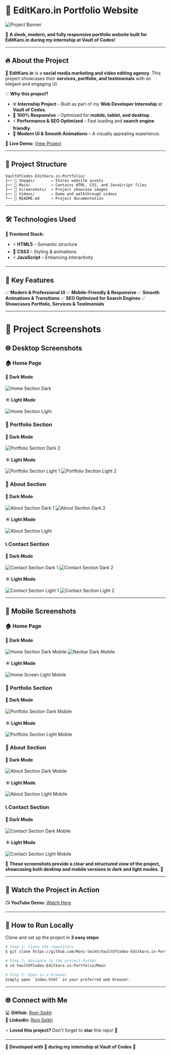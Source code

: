 
# 🚀 **EditKaro.in Portfolio Website**  

![Project Banner](https://github.com/Roni-Seikh/VaultOfCodes-Editkaro.in-Protfolio/blob/main/Screenshots/Protfolio%20Section%202.png)

🌟 **A sleek, modern, and fully responsive portfolio website built for EditKaro.in during my internship at Vault of Codes!**

---

## 🔥 About the Project
🎯 **EditKaro.in** is a **social media marketing and video editing agency**. This project showcases their **services, portfolio, and testimonials** with an elegant and engaging UI.

✨ **Why this project?**
- 🌐 **Internship Project** – Built as part of my **Web Developer Internship** at **Vault of Codes**.
- 📱 **100% Responsive** – Optimized for **mobile, tablet, and desktop**.
- ⚡ **Performance & SEO Optimized** – Fast loading and **search engine friendly**.
- 🎨 **Modern UI & Smooth Animations** – A visually appealing experience.

🔗 **Live Demo:** [View Project](https://beamish-blini-b19f64.netlify.app/)

---

## 📂 Project Structure
```plaintext
VaultOfCodes-Editkaro.in-Portfolio/
├── 📁 Images/       → Stores website assets
├── 📁 Main/         → Contains HTML, CSS, and JavaScript files
├── 📁 Screenshots/  → Project showcase images
├── 📁 Videos/       → Demo and walkthrough videos
└── 📄 README.md     → Project documentation
```

---

## 🛠️ Technologies Used
🚀 **Frontend Stack:**
- ⚡ **HTML5** – Semantic structure
- 🎨 **CSS3** – Styling & animations
- ⚡ **JavaScript** – Enhancing interactivity

---

## 🎯 Key Features
✅ **Modern & Professional UI**
✅ **Mobile-Friendly & Responsive**
✅ **Smooth Animations & Transitions**
✅ **SEO Optimized for Search Engines**
✅ **Showcases Portfolio, Services & Testimonials**

---

# 📸 Project Screenshots

## 🌐 Desktop Screenshots

### 🏠 Home Page
#### 🌙 Dark Mode
![Home Section Dark](https://github.com/Roni-Seikh/VaultOfCodes-Editkaro.in-Protfolio/blob/main/Screenshots/Home%20Section%20Dark.png)

#### ☀️ Light Mode
![Home Section Light](https://github.com/Roni-Seikh/VaultOfCodes-Editkaro.in-Protfolio/blob/main/Screenshots/Home%20Section%20Light.png)

### 🎨 Portfolio Section
#### 🌙 Dark Mode
![Portfolio Section Dark 2](https://github.com/Roni-Seikh/VaultOfCodes-Editkaro.in-Protfolio/blob/main/Screenshots/Protfolio%20Section%202.png)

#### ☀️ Light Mode
![Portfolio Section Light 1](https://github.com/Roni-Seikh/VaultOfCodes-Editkaro.in-Protfolio/blob/main/Screenshots/Protfolio%20Section%20Light%201.png)
![Portfolio Section Light 2](https://github.com/Roni-Seikh/VaultOfCodes-Editkaro.in-Protfolio/blob/main/Screenshots/Protfolio%20Section%20Light%202.png)

### 🏢 About Section
#### 🌙 Dark Mode
![About Section Dark 1](https://github.com/Roni-Seikh/VaultOfCodes-Editkaro.in-Protfolio/blob/main/Screenshots/About%20Section%20Dark%201.png)
![About Section Dark 2](https://github.com/Roni-Seikh/VaultOfCodes-Editkaro.in-Protfolio/blob/main/Screenshots/About%20Section%20Dark%202.png)

#### ☀️ Light Mode
![About Section Light](https://github.com/Roni-Seikh/VaultOfCodes-Editkaro.in-Protfolio/blob/main/Screenshots/About%20Section%20Light.png)

### 📞 Contact Section
#### 🌙 Dark Mode
![Contact Section Dark 1](https://github.com/Roni-Seikh/VaultOfCodes-Editkaro.in-Protfolio/blob/main/Screenshots/Contact%20Section%20Dark%201.png)
![Contact Section Dark 2](https://github.com/Roni-Seikh/VaultOfCodes-Editkaro.in-Protfolio/blob/main/Screenshots/Contact%20Section%20Dark%202.png)

#### ☀️ Light Mode
![Contact Section Light 1](https://github.com/Roni-Seikh/VaultOfCodes-Editkaro.in-Protfolio/blob/main/Screenshots/Contact%20Section%20Light%201.png)
![Contact Section Light 2](https://github.com/Roni-Seikh/VaultOfCodes-Editkaro.in-Protfolio/blob/main/Screenshots/Contact%20Section%20Light%202.png)

---

## 📱 Mobile Screenshots

### 🏠 Home Page
#### 🌙 Dark Mode
![Home Section Dark Mobile](https://github.com/Roni-Seikh/VaultOfCodes-Editkaro.in-Protfolio/blob/main/Screenshots/Home%20Section%20Dark%20Mobile.png)
![Navbar Dark Mobile](https://github.com/Roni-Seikh/VaultOfCodes-Editkaro.in-Protfolio/blob/main/Screenshots/Home%20Section%20Navbar%20Dark%20Mobile.png)

#### ☀️ Light Mode
![Home Screen Light Mobile](https://github.com/Roni-Seikh/VaultOfCodes-Editkaro.in-Protfolio/blob/main/Screenshots/Home%20Screen%20Light%20Mobile.png)

### 🎨 Portfolio Section
#### 🌙 Dark Mode
![Portfolio Section Dark Mobile](https://github.com/Roni-Seikh/VaultOfCodes-Editkaro.in-Protfolio/blob/main/Screenshots/Protfolio%20Section%20Dark%202.png)

#### ☀️ Light Mode
![Portfolio Section Light Mobile](https://github.com/Roni-Seikh/VaultOfCodes-Editkaro.in-Protfolio/blob/main/Screenshots/Protfolio%20Section%20Light%20Mobile%202.png)

### 🏢 About Section
#### 🌙 Dark Mode
![About Section Dark Mobile](https://github.com/Roni-Seikh/VaultOfCodes-Editkaro.in-Protfolio/blob/main/Screenshots/About%20Section%20Dark%20Mobile.png)

#### ☀️ Light Mode
![About Section Light Mobile](https://github.com/Roni-Seikh/VaultOfCodes-Editkaro.in-Protfolio/blob/main/Screenshots/About%20Section%20Light%20Mobile.png)

### 📞 Contact Section
#### 🌙 Dark Mode
![Contact Section Dark Mobile](https://github.com/Roni-Seikh/VaultOfCodes-Editkaro.in-Protfolio/blob/main/Screenshots/Contact%20Section%20Dark%20Mobile%201.png)

#### ☀️ Light Mode
![Contact Section Light Mobile](https://github.com/Roni-Seikh/VaultOfCodes-Editkaro.in-Protfolio/blob/main/Screenshots/Contact%20Section%20Light%20Mobile%201.png)

📌 **These screenshots provide a clear and structured view of the project, showcasing both desktop and mobile versions in dark and light modes.** 🚀



---

## 🎥 Watch the Project in Action
📺 **YouTube Demo:** [Watch Here](https://youtu.be/y1wXziJebmE?si=xM42wxwQOryXDuZp)

---

## 🚀 How to Run Locally
Clone and set up the project in **3 easy steps**:

```sh
# Step 1: Clone the repository
$ git clone https://github.com/Roni-Seikh/VaultOfCodes-Editkaro.in-Portfolio.git

# Step 2: Navigate to the project folder
$ cd VaultOfCodes-Editkaro.in-Portfolio/Main

# Step 3: Open in a browser
Simply open `index.html` in your preferred web browser.
```

---

## 🌐 Connect with Me
💻 **GitHub:** [Roni-Seikh](https://github.com/Roni-Seikh)  
💼 **LinkedIn:** [Roni Seikh](https://in.linkedin.com/in/roniseikh)  

⭐ **Loved this project?** Don't forget to **star** this repo! 🚀

---

🚀 **Developed with 💙 during my internship at Vault of Codes** 🚀

